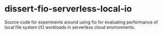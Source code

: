 # dissert-fio-serverless-local-io
Source code for experiments around using fio for evaluating performance of local file system I/O workloads in serverless cloud environments.
